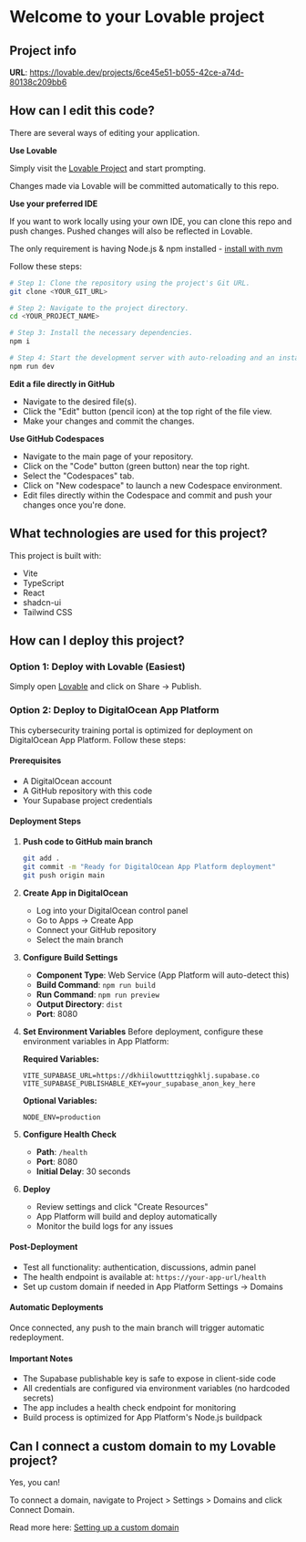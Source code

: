 # Welcome to your Lovable project

## Project info

**URL**: https://lovable.dev/projects/6ce45e51-b055-42ce-a74d-80138c209bb6

## How can I edit this code?

There are several ways of editing your application.

**Use Lovable**

Simply visit the [Lovable Project](https://lovable.dev/projects/6ce45e51-b055-42ce-a74d-80138c209bb6) and start prompting.

Changes made via Lovable will be committed automatically to this repo.

**Use your preferred IDE**

If you want to work locally using your own IDE, you can clone this repo and push changes. Pushed changes will also be reflected in Lovable.

The only requirement is having Node.js & npm installed - [install with nvm](https://github.com/nvm-sh/nvm#installing-and-updating)

Follow these steps:

```sh
# Step 1: Clone the repository using the project's Git URL.
git clone <YOUR_GIT_URL>

# Step 2: Navigate to the project directory.
cd <YOUR_PROJECT_NAME>

# Step 3: Install the necessary dependencies.
npm i

# Step 4: Start the development server with auto-reloading and an instant preview.
npm run dev
```

**Edit a file directly in GitHub**

- Navigate to the desired file(s).
- Click the "Edit" button (pencil icon) at the top right of the file view.
- Make your changes and commit the changes.

**Use GitHub Codespaces**

- Navigate to the main page of your repository.
- Click on the "Code" button (green button) near the top right.
- Select the "Codespaces" tab.
- Click on "New codespace" to launch a new Codespace environment.
- Edit files directly within the Codespace and commit and push your changes once you're done.

## What technologies are used for this project?

This project is built with:

- Vite
- TypeScript
- React
- shadcn-ui
- Tailwind CSS

## How can I deploy this project?

### Option 1: Deploy with Lovable (Easiest)

Simply open [Lovable](https://lovable.dev/projects/6ce45e51-b055-42ce-a74d-80138c209bb6) and click on Share -> Publish.

### Option 2: Deploy to DigitalOcean App Platform

This cybersecurity training portal is optimized for deployment on DigitalOcean App Platform. Follow these steps:

#### Prerequisites
- A DigitalOcean account
- A GitHub repository with this code
- Your Supabase project credentials

#### Deployment Steps

1. **Push code to GitHub main branch**
   ```bash
   git add .
   git commit -m "Ready for DigitalOcean App Platform deployment"
   git push origin main
   ```

2. **Create App in DigitalOcean**
   - Log into your DigitalOcean control panel
   - Go to Apps → Create App
   - Connect your GitHub repository
   - Select the main branch

3. **Configure Build Settings**
   - **Component Type**: Web Service (App Platform will auto-detect this)
   - **Build Command**: `npm run build`
   - **Run Command**: `npm run preview` 
   - **Output Directory**: `dist`
   - **Port**: 8080

4. **Set Environment Variables**
   Before deployment, configure these environment variables in App Platform:
   
   **Required Variables:**
   ```
   VITE_SUPABASE_URL=https://dkhiilowutttziqghklj.supabase.co
   VITE_SUPABASE_PUBLISHABLE_KEY=your_supabase_anon_key_here
   ```
   
   **Optional Variables:**
   ```
   NODE_ENV=production
   ```

5. **Configure Health Check**
   - **Path**: `/health`
   - **Port**: 8080
   - **Initial Delay**: 30 seconds

6. **Deploy**
   - Review settings and click "Create Resources"
   - App Platform will build and deploy automatically
   - Monitor the build logs for any issues

#### Post-Deployment
- Test all functionality: authentication, discussions, admin panel
- The health endpoint is available at: `https://your-app-url/health`
- Set up custom domain if needed in App Platform Settings → Domains

#### Automatic Deployments
Once connected, any push to the main branch will trigger automatic redeployment.

#### Important Notes
- The Supabase publishable key is safe to expose in client-side code
- All credentials are configured via environment variables (no hardcoded secrets)
- The app includes a health check endpoint for monitoring
- Build process is optimized for App Platform's Node.js buildpack

## Can I connect a custom domain to my Lovable project?

Yes, you can!

To connect a domain, navigate to Project > Settings > Domains and click Connect Domain.

Read more here: [Setting up a custom domain](https://docs.lovable.dev/tips-tricks/custom-domain#step-by-step-guide)

